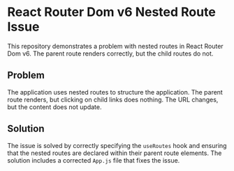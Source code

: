 # React Router Dom v6 Nested Route Issue

This repository demonstrates a problem with nested routes in React Router Dom v6. The parent route renders correctly, but the child routes do not.

## Problem

The application uses nested routes to structure the application.  The parent route renders, but clicking on child links does nothing.  The URL changes, but the content does not update.

## Solution

The issue is solved by correctly specifying the `useRoutes` hook and ensuring that the nested routes are declared within their parent route elements.  The solution includes a corrected `App.js` file that fixes the issue.